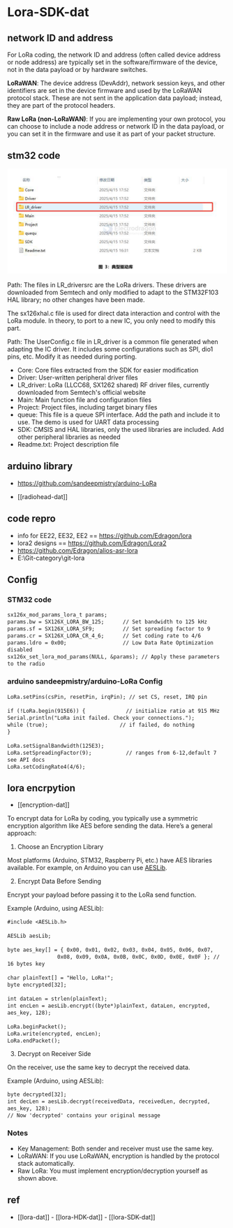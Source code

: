 # Lora-SDK-dat

## network ID and address 

For LoRa coding, the network ID and address (often called device address or node address) are typically set in the software/firmware of the device, not in the data payload or by hardware switches.

**LoRaWAN**: The device address (DevAddr), network session keys, and other identifiers are set in the device firmware and used by the LoRaWAN protocol stack. These are not sent in the application data payload; instead, they are part of the protocol headers.

**Raw LoRa (non-LoRaWAN)**: If you are implementing your own protocol, you can choose to include a node address or network ID in the data payload, or you can set it in the firmware and use it as part of your packet structure.


## stm32 code

![](2025-06-23-18-46-43.png)

Path: The files in LR_driversrc are the LoRa drivers. These drivers are downloaded from Semtech and only modified to adapt to the STM32F103 HAL library; no other changes have been made.

The sx126xhal.c file is used for direct data interaction and control with the LoRa module. In theory, to port to a new IC, you only need to modify this part.

Path: The UserConfig.c file in LR_driver is a common file generated when adapting the IC driver. It includes some configurations such as SPI, dio1 pins, etc. Modify it as needed during porting.

- Core: Core files extracted from the SDK for easier modification
- Driver: User-written peripheral driver files
- LR_driver: LoRa (LLCC68, SX1262 shared) RF driver files, currently downloaded from Semtech's official website
- Main: Main function file and configuration files
- Project: Project files, including target binary files
- queue: This file is a queue SPI interface. Add the path and include it to use. The demo is used for UART data processing
- SDK: CMSIS and HAL libraries, only the used libraries are included. Add other peripheral libraries as needed
- Readme.txt: Project description file



## arduino library 

- https://github.com/sandeepmistry/arduino-LoRa

- [[radiohead-dat]]



## code repro

- info for EE22, EE32, EE2 == https://github.com/Edragon/lora
- lora2 designs == https://github.com/Edragon/Lora2
- https://github.com/Edragon/alios-asr-lora
- E:\Git-category\git-lora


## Config 

### STM32 code 

    sx126x_mod_params_lora_t params;
    params.bw = SX126X_LORA_BW_125;      // Set bandwidth to 125 kHz
    params.sf = SX126X_LORA_SF9;         // Set spreading factor to 9
    params.cr = SX126X_LORA_CR_4_6;      // Set coding rate to 4/6
    params.ldro = 0x00;                  // Low Data Rate Optimization disabled
    sx126x_set_lora_mod_params(NULL, &params); // Apply these parameters to the radio

### arduino sandeepmistry/arduino-LoRa Config 

    LoRa.setPins(csPin, resetPin, irqPin); // set CS, reset, IRQ pin

    if (!LoRa.begin(915E6)) {             // initialize ratio at 915 MHz
    Serial.println("LoRa init failed. Check your connections.");
    while (true);                       // if failed, do nothing
    }

    LoRa.setSignalBandwidth(125E3);
    LoRa.setSpreadingFactor(9);           // ranges from 6-12,default 7 see API docs
    LoRa.setCodingRate4(4/6);
  


## lora encrpytion 

- [[encryption-dat]]

To encrypt data for LoRa by coding, you typically use a symmetric encryption algorithm like AES before sending the data. Here’s a general approach:

1. Choose an Encryption Library
   
Most platforms (Arduino, STM32, Raspberry Pi, etc.) have AES libraries available. For example, on Arduino you can use [AESLib](https://github.com/DavyLandman/AESLib).

2. Encrypt Data Before Sending
   
Encrypt your payload before passing it to the LoRa send function.

Example (Arduino, using AESLib):

    #include <AESLib.h>

    AESLib aesLib;

    byte aes_key[] = { 0x00, 0x01, 0x02, 0x03, 0x04, 0x05, 0x06, 0x07,
                    0x08, 0x09, 0x0A, 0x0B, 0x0C, 0x0D, 0x0E, 0x0F }; // 16 bytes key

    char plainText[] = "Hello, LoRa!";
    byte encrypted[32];

    int dataLen = strlen(plainText);
    int encLen = aesLib.encrypt((byte*)plainText, dataLen, encrypted, aes_key, 128);

    LoRa.beginPacket();
    LoRa.write(encrypted, encLen);
    LoRa.endPacket();

3. Decrypt on Receiver Side

On the receiver, use the same key to decrypt the received data.

Example (Arduino, using AESLib):

    byte decrypted[32];
    int decLen = aesLib.decrypt(receivedData, receivedLen, decrypted, aes_key, 128);
    // Now 'decrypted' contains your original message


### Notes

- Key Management: Both sender and receiver must use the same key.
- LoRaWAN: If you use LoRaWAN, encryption is handled by the protocol stack automatically.
- Raw LoRa: You must implement encryption/decryption yourself as shown above.




## ref

- [[lora-dat]] - [[lora-HDK-dat]] - [[lora-SDK-dat]]